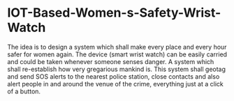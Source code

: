 # IOT-Based-Women-s-Safety-Wrist-Watch
The idea is to design a system which shall make every place and every hour safer for women  again. The device (smart wrist watch) can be easily carried and could be taken whenever someone senses danger. A system which shall re-establish how very gregarious mankind is. This system shall geotag and send SOS alerts to the nearest police station, close contacts and also alert people in and around the venue of the crime, everything just at a click of a button. 
